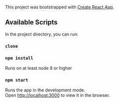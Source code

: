 This project was bootstrapped with [Create React App](https://github.com/facebook/create-react-app).

## Available Scripts

In the project directory, you can run:

### `clone`

### `npm install`
Runs on at least node 8 or higher

### `npm start`

Runs the app in the development mode.<br>
Open [http://localhost:3000](http://localhost:3000) to view it in the browser.




